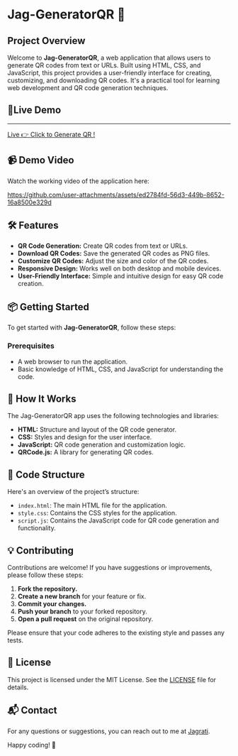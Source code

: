 # Jag-GeneratorQR 🚀

## Project Overview

Welcome to **Jag-GeneratorQR**, a web application that allows users to generate QR codes from text or URLs. Built using HTML, CSS, and JavaScript, this project provides a user-friendly interface for creating, customizing, and downloading QR codes. It's a practical tool for learning web development and QR code generation techniques.

## 🤖Live Demo
---------

<a href="https://jagratimehta410.github.io/Jag-GeneratorQR/" target="_blank">Live 👉 Click to Generate QR !</a>
## 📹 Demo Video

Watch the working video of the application here: 

https://github.com/user-attachments/assets/ed2784fd-56d3-449b-8652-16a8500e329d

## 🛠️ Features

- **QR Code Generation:** Create QR codes from text or URLs.
- **Download QR Codes:** Save the generated QR codes as PNG files.
- **Customize QR Codes:** Adjust the size and color of the QR codes.
- **Responsive Design:** Works well on both desktop and mobile devices.
- **User-Friendly Interface:** Simple and intuitive design for easy QR code creation.

## 📦 Getting Started

To get started with **Jag-GeneratorQR**, follow these steps:

### Prerequisites

- A web browser to run the application.
- Basic knowledge of HTML, CSS, and JavaScript for understanding the code.

## 🧩 How It Works

The Jag-GeneratorQR app uses the following technologies and libraries:

- **HTML:** Structure and layout of the QR code generator.
- **CSS:** Styles and design for the user interface.
- **JavaScript:** QR code generation and customization logic.
- **QRCode.js:** A library for generating QR codes.

## 📄 Code Structure

Here's an overview of the project’s structure:

- `index.html`: The main HTML file for the application.
- `style.css`: Contains the CSS styles for the application.
- `script.js`: Contains the JavaScript code for QR code generation and functionality.

## 💡 Contributing

Contributions are welcome! If you have suggestions or improvements, please follow these steps:

1. **Fork the repository.**
2. **Create a new branch** for your feature or fix.
3. **Commit your changes.**
4. **Push your branch** to your forked repository.
5. **Open a pull request** on the original repository.

Please ensure that your code adheres to the existing style and passes any tests.

## 📜 License

This project is licensed under the MIT License. See the [LICENSE](LICENSE) file for details.

## 📬 Contact

For any questions or suggestions, you can reach out to me at [Jagrati](jagrati-jagratimehta410@gmail.com).

Happy coding! 🚀

